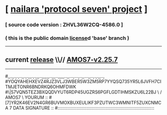
# [ [nailara 'protocol seven' project](http://nailara.network/) ]

### [ source code version : ZHVL36W2CQ-4586.0 ]

### ( this is the public domain [license](../license)d 'base' branch )
---
## current [release](https://github.com/nailara-technologies/protocol-7/releases) \\\\// [AMOS7-v2.25.7](https://github.com/nailara-technologies/protocol-7/releases/tag/AMOS7-v2.25.7)
---

#,,.,,.,.,..,,.,.,,,.,.,,,..,,,,,,..,,,..,,,,,..,,...,...,..,,...,,..,.,.,,..,
#YOQYAHEHXEVZ4RJZ3VLJ3WBER5W3ZM5RP7YYQSQ735YR5L6JVFH7CITMJETONR6BNDRKQ6OHMFDWK
#\\\|57VQN5TEZ3BXQQDVYUT6RDP45UGZRS6PGFLGDTIHMSKZU6L22BJ \ / AMOS7 \ YOURUM ::
#\[7]YR2K46EV2N4GR6BUVMOXBUXEULIKF3PZUTWC3WMNITF5ZUXCNMCA 7  DATA SIGNATURE ::
#:::::::::::::::::::::::::::::::::::::::::::::::::::::::::::::::::::::::::::::
